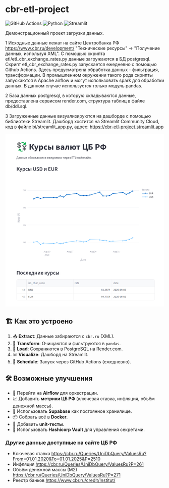 # cbr-etl-project

![GitHub Actions](https://img.shields.io/github/actions/workflow/status/OlegVladimirov/cbr-etl-project/etl.yml?branch=main)
![Python](https://img.shields.io/badge/python-3.11-blue)
![Streamlit](https://img.shields.io/badge/Streamlit-%23FF4B4B.svg?style=for-the-badge&logo=Streamlit&logoColor=white)

Демонстрационный проект загрузки данных.

1 Исходные данные лежат на сайте Центробанка РФ https://www.cbr.ru/development/ "Технические ресурсы" → "Получение данных, используя XML". С помощью скрипта etl/etl_cbr_exchange_rates.py данные загружаются в БД postgresql. Скрипт etl_cbr_exchange_rates.py запускается ежедневно с помощью Github Actions. Здесь предусматрена обработка данных - фильтрация, трансформации. В промышленном окружении такого рода скрипты запускаются в Apache airflow и могут использовать spark для обработки данных. В данном случае используется только модуль pandas.

2 База данных postgresql, в которую складываются данные, предоставлена сервисом render.com, структура таблиц в файле db/ddl.sql.

3 Загруженные данные визуализируются на дашборде с помощью библиотеки Streamlit. Дашборд хостится на Streamlit Community Cloud, код в файле bi/streamlit_app.py, адрес: https://cbr-etl-project.streamlit.app

![](./dashboard.png)


## 🏗️ Как это устроено

1. 📥 **Extract**: Данные забираются с `cbr.ru` (XML).
2. 🧹 **Transform**: Очищаются и фильтруются в `pandas`.
3. 💾 **Load**: Сохраняются в PostgreSQL на Render.com.
4. 📊 **Visualize**: Дашборд на Streamlit.
5. 🔄 **Schedule**: Запуск через GitHub Actions (ежедневно).


## 🛠️ Возможные улучшения

- 🔁 Перейти на **Airflow** для оркестрации.
- 📈 Добавить **метрики ЦБ РФ** (ключевая ставка, инфляция, объём денежной массы).
- 🔄 Использовать **Supabase** как постоянное хранилище.
- 📦 Собрать всё в **Docker**.
- 🧪 Добавить **unit-тесты**.
- 🔐 Использовать **Hashicorp Vault** для управления секретами.


### Другие данные доступные на сайте ЦБ РФ
* Ключевая ставка https://cbr.ru/Queries/UniDbQuery/ValuesRu?From=01.01.2020&To=01.01.2025&P=2510
* Инфляция https://cbr.ru/Queries/UniDbQuery/ValuesRu?P=261
* Объём денежной массы (М2) https://cbr.ru/Queries/UniDbQuery/ValuesRu?P=271
* Реестр банков https://www.cbr.ru/credit/Institut/

